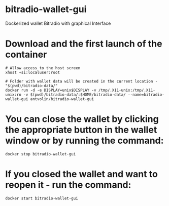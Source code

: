 # bitradio-wallet-gui
Dockerized wallet Bitradio with graphical Interface

# Download and the first launch of the container
    # Allow access to the host screen
    xhost +si:localuser:root

    # Folder with wallet data will be created in the current location - "$(pwd)/bitradio-data/"
    docker run -d -e DISPLAY=unix$DISPLAY -v /tmp/.X11-unix:/tmp/.X11-unix:ro -v $(pwd)/bitradio-data/:$HOME/bitradio-data/ --name=bitradio-wallet-gui antvolin/bitradio-wallet-gui
    
# You can close the wallet by clicking the appropriate button in the wallet window or by running the command:
    docker stop bitradio-wallet-gui

# If you closed the wallet and want to reopen it - run the command:
    docker start bitradio-wallet-gui
